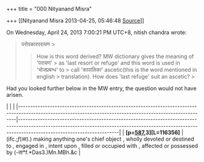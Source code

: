 +++
title = "000 Nityanand Misra"

+++
[[Nityanand Misra	2013-04-25, 05:46:48 [Source](https://groups.google.com/g/samskrita/c/TZO94V8hu40)]]



  
  
On Wednesday, April 24, 2013 7:00:21 PM UTC+8, nitish chandra wrote:

> परोपकारपरायण >
> 
> >   
> > 
> > 
> >   
> > 
> > 
> > How is this word derived? MW dictionary gives the meaning of 'परायण' > as 'last resort or refuge' and this word is used in 'भोजप्रबन्ध' to > call 'कापालिका' ascetic(this is the word mentioned in english > translation). How does 'last refuge' suit an ascetic? >
> 
> > 
> >   
> > 

  

Had you looked further below in the MW entry, the question would not have arisen.

  

|                                                                                                                                                           |                                                                                                                                                                                                     | |-----------------------------------------------------------------------------------------------------------------------------------------------------------|-----------------------------------------------------------------------------------------------------------------------------------------------------------------------------------------------------| | **\[p=[587](http://www.sanskrit-lexicon.uni-koeln.de/monier/webtc/serveimg.php?file=/scans/MWScan/MWScanjpg/mw0587-parapArabhUta.jpg),3\]\[L=116356\]** | (ifc.;*f*(आ)*.*) making anything one's chief object , wholly devoted or destined to , engaged in , intent upon , filled or occupied with , affected or possessed by (-ता*f.*Das3.)Mn.MBh.&c |


